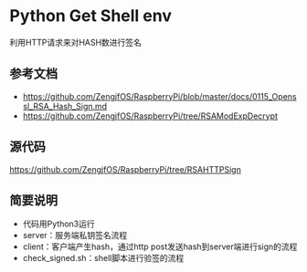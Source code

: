 # Python Get Shell env

利用HTTP请求来对HASH数进行签名

## 参考文档

* https://github.com/ZengjfOS/RaspberryPi/blob/master/docs/0115_Openssl_RSA_Hash_Sign.md
* https://github.com/ZengjfOS/RaspberryPi/tree/RSAModExpDecrypt

## 源代码

https://github.com/ZengjfOS/RaspberryPi/tree/RSAHTTPSign

## 简要说明

* 代码用Python3运行
* server：服务端私钥签名流程
* client：客户端产生hash，通过http post发送hash到server端进行sign的流程
* check_signed.sh：shell脚本进行验签的流程
